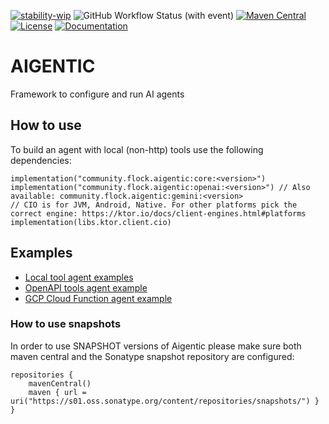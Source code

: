 [![stability-wip](https://img.shields.io/badge/stability-wip-lightgrey.svg)](https://github.com/mkenney/software-guides/blob/master/STABILITY-BADGES.md#work-in-progress)
![GitHub Workflow Status (with event)](https://img.shields.io/github/actions/workflow/status/flock-community/aigentic/build.yml)
[![Maven Central](https://img.shields.io/maven-central/v/community.flock.aigentic/http-tools?color=blue&label=Download)](https://central.sonatype.com/namespace/community.flock.aigentic)
[![License](https://img.shields.io/github/license/flock-community/aigentic?color=yellow)](LICENSE)
[![Documentation](https://img.shields.io/badge/docs-api-a97bff.svg?logo=kotlin)](https://flock-community.github.io/aigentic/)

# AIGENTIC

Framework to configure and run AI agents


## How to use

To build an agent with local (non-http) tools use the following dependencies:

```
implementation("community.flock.aigentic:core:<version>")
implementation("community.flock.aigentic:openai:<version>") // Also available: community.flock.aigentic:gemini:<version> 
// CIO is for JVM, Android, Native. For other platforms pick the correct engine: https://ktor.io/docs/client-engines.html#platforms
implementation(libs.ktor.client.cio)
```

## Examples

- [Local tool agent examples](src/examples/simple-tools/src/jvmMain/kotlin/community/flock/aigentic/example/RunExamples.kt)
- [OpenAPI tools agent example](src/examples/openapi-tools/src/commonMain/kotlin/community/flock/aigentic/example/OpenAPIAgentExample.kt)
- [GCP Cloud Function agent example](src/examples/google-http-cloud-function/src/jsMain/kotlin/community/flock/aigentic/cloud/google/httpcloudfunction/GoogleHttpCloudFunctionExample.kt)

### How to use snapshots

In order to use SNAPSHOT versions of Aigentic please make sure both maven central and the Sonatype snapshot repository are configured:

```
repositories {
    mavenCentral()
    maven { url = uri("https://s01.oss.sonatype.org/content/repositories/snapshots/") }
}
```
